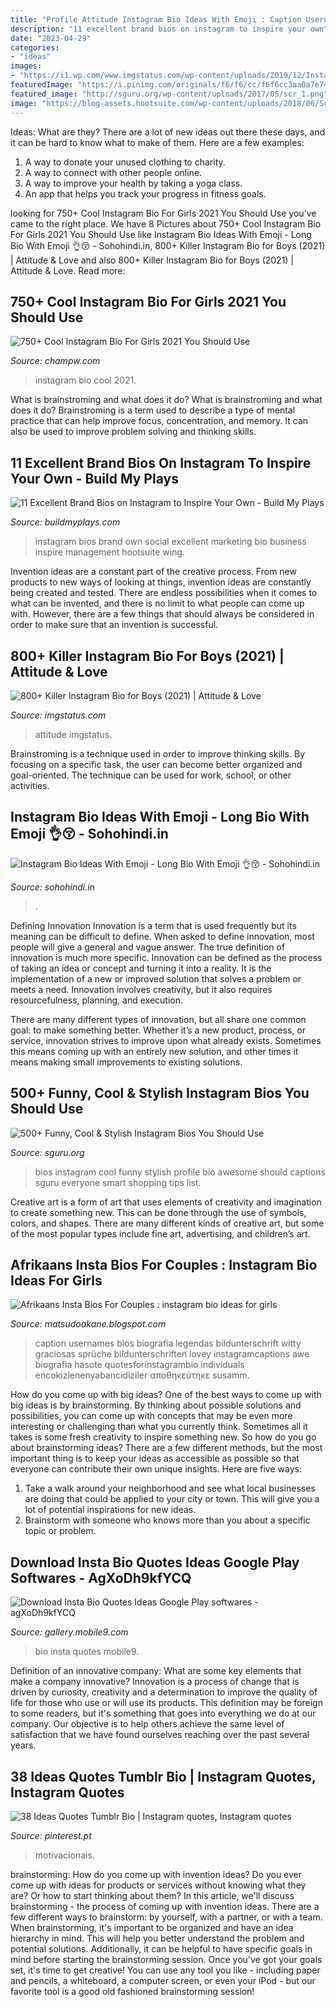 ```yaml
---
title: "Profile Attitude Instagram Bio Ideas With Emoji : Caption Usernames Bios Biografía Legendas Bildunterschrift Witty Graciosas Sprüche Bildunterschriften Lovey Instagramcaptions Awe Biografia Hasote Quotesforinstagrambio Individuals Encokizlenenyabancidiziler αποθηκεύτηκε Susamm"
description: "11 excellent brand bios on instagram to inspire your own"
date: "2023-04-29"
categories:
- "ideas"
images:
- "https://i1.wp.com/www.imgstatus.com/wp-content/uploads/2019/12/Instagram-bio-for-Boys.jpg"
featuredImage: "https://i.pinimg.com/originals/f6/f6/cc/f6f6cc3aa0a7e7403c44b0f016d718c1.jpg"
featured_image: "http://sguru.org/wp-content/uploads/2017/05/scr_1.png"
image: "https://blog-assets.hootsuite.com/wp-content/uploads/2018/06/Screen-Shot-2018-06-28-at-11.37.46-AM-310x455.png"
---
```



Ideas: What are they?
There are a lot of new ideas out there these days, and it can be hard to know what to make of them. Here are a few examples:
1. A way to donate your unused clothing to charity.
2. A way to connect with other people online.
3. A way to improve your health by taking a yoga class.
4. An app that helps you track your progress in fitness goals.

	

		
looking for 750+ Cool Instagram Bio For Girls 2021 You Should Use you've came to the right place. We have 8 Pictures about 750+ Cool Instagram Bio For Girls 2021 You Should Use like Instagram Bio Ideas With Emoji - Long Bio With Emoji 👌😚 - Sohohindi.in, 800+ Killer Instagram Bio for Boys (2021) | Attitude &amp; Love and also 800+ Killer Instagram Bio for Boys (2021) | Attitude &amp; Love. Read more:
		
    
## 750+ Cool Instagram Bio For Girls 2021 You Should Use

<img loading=lazy src="https://champw.com/wp-content/uploads/2021/01/750-Cool-Instagram-Bio-for-Girls.jpg" onerror="this.onerror=null;this.src='https://tse4.mm.bing.net/th?id=OIP.UJQjyHsdtUSkuimMBzFDqAHaEU&amp;pid=15.1';" alt="750+ Cool Instagram Bio For Girls 2021 You Should Use">

_Source: champw.com_

>instagram bio cool 2021. 

	

What is brainstroming and what does it do?
What is brainstroming and what does it do? Brainstroming is a term used to describe a type of mental practice that can help improve focus, concentration, and memory. It can also be used to improve problem solving and thinking skills.

    
## 11 Excellent Brand Bios On Instagram To Inspire Your Own - Build My Plays

<img loading=lazy src="https://blog-assets.hootsuite.com/wp-content/uploads/2018/06/Screen-Shot-2018-06-28-at-11.37.46-AM-310x455.png" onerror="this.onerror=null;this.src='https://tse3.mm.bing.net/th?id=OIP.4Uwr53jFrgjeq93X-ICYjQAAAA&amp;pid=15.1';" alt="11 Excellent Brand Bios on Instagram to Inspire Your Own - Build My Plays">

_Source: buildmyplays.com_

>instagram bios brand own social excellent marketing bio business inspire management hootsuite wing. 

	

Invention ideas are a constant part of the creative process. From new products to new ways of looking at things, invention ideas are constantly being created and tested. There are endless possibilities when it comes to what can be invented, and there is no limit to what people can come up with. However, there are a few things that should always be considered in order to make sure that an invention is successful.

    
## 800+ Killer Instagram Bio For Boys (2021) | Attitude &amp; Love

<img loading=lazy src="https://i1.wp.com/www.imgstatus.com/wp-content/uploads/2019/12/Instagram-bio-for-Boys.jpg" onerror="this.onerror=null;this.src='https://tse3.mm.bing.net/th?id=OIP._ztq4S7veFoaLyKTa7_T_gHaEK&amp;pid=15.1';" alt="800+ Killer Instagram Bio for Boys (2021) | Attitude &amp; Love">

_Source: imgstatus.com_

>attitude imgstatus. 

	

Brainstroming is a technique used in order to improve thinking skills. By focusing on a specific task, the user can become better organized and goal-oriented. The technique can be used for work, school, or other activities.

    
## Instagram Bio Ideas With Emoji - Long Bio With Emoji 👌😚 - Sohohindi.in

<img loading=lazy src="https://1.bp.blogspot.com/-kJSva88Psng/XxBHsiwRE2I/AAAAAAAABFs/CdVNV_kSk94G-QZg07K8EzNGqK1EB-wKACLcBGAsYHQ/w1200-h630-p-k-no-nu/PicsArt_07-16-05.55.43.jpg" onerror="this.onerror=null;this.src='https://tse4.mm.bing.net/th?id=OIP.M4a6kJCBN_tPAEq9x1RWmAHaD4&amp;pid=15.1';" alt="Instagram Bio Ideas With Emoji - Long Bio With Emoji 👌😚 - Sohohindi.in">

_Source: sohohindi.in_

>. 

	

Defining Innovation
Innovation is a term that is used frequently but its meaning can be difficult to define. When asked to define innovation, most people will give a general and vague answer. The true definition of innovation is much more specific.
Innovation can be defined as the process of taking an idea or concept and turning it into a reality. It is the implementation of a new or improved solution that solves a problem or meets a need. Innovation involves creativity, but it also requires resourcefulness, planning, and execution.

There are many different types of innovation, but all share one common goal: to make something better. Whether it’s a new product, process, or service, innovation strives to improve upon what already exists. Sometimes this means coming up with an entirely new solution, and other times it means making small improvements to existing solutions.

    
## 500+ Funny, Cool &amp; Stylish Instagram Bios You Should Use

<img loading=lazy src="http://sguru.org/wp-content/uploads/2017/05/scr_1.png" onerror="this.onerror=null;this.src='https://tse4.mm.bing.net/th?id=OIP.elAQ1wSUHMaRBkV0YY7xLQHaEN&amp;pid=15.1';" alt="500+ Funny, Cool &amp; Stylish Instagram Bios You Should Use">

_Source: sguru.org_

>bios instagram cool funny stylish profile bio awesome should captions sguru everyone smart shopping tips list. 

	

Creative art is a form of art that uses elements of creativity and imagination to create something new. This can be done through the use of symbols, colors, and shapes. There are many different kinds of creative art, but some of the most popular types include fine art, advertising, and children’s art.

    
## Afrikaans Insta Bios For Couples : Instagram Bio Ideas For Girls

<img loading=lazy src="https://i.pinimg.com/originals/f6/f6/cc/f6f6cc3aa0a7e7403c44b0f016d718c1.jpg" onerror="this.onerror=null;this.src='https://tse4.mm.bing.net/th?id=OIP.VR_ACt9Rhwz5S-GcHaNCSQHaJ4&amp;pid=15.1';" alt="Afrikaans Insta Bios For Couples : instagram bio ideas for girls">

_Source: matsudoakane.blogspot.com_

>caption usernames bios biografía legendas bildunterschrift witty graciosas sprüche bildunterschriften lovey instagramcaptions awe biografia hasote quotesforinstagrambio individuals encokizlenenyabancidiziler αποθηκεύτηκε susamm. 

	

How do you come up with big ideas?
One of the best ways to come up with big ideas is by brainstorming. By thinking about possible solutions and possibilities, you can come up with concepts that may be even more interesting or challenging than what you currently think. Sometimes all it takes is some fresh creativity to inspire something new. So how do you go about brainstorming ideas? There are a few different methods, but the most important thing is to keep your ideas as accessible as possible so that everyone can contribute their own unique insights. Here are five ways: 
1) Take a walk around your neighborhood and see what local businesses are doing that could be applied to your city or town. This will give you a lot of potential inspirations for new ideas. 
2) Brainstorm with someone who knows more than you about a specific topic or problem.

    
## Download Insta Bio Quotes Ideas Google Play Softwares - AgXoDh9kfYCQ

<img loading=lazy src="https://lh3.googleusercontent.com/WHVPLULjRRj11U95VrACxaM5wZnV0wHWbyZWeNmaUEZZtaEn4LikKA8AhQUU7DlYEw0L" onerror="this.onerror=null;this.src='https://tse4.mm.bing.net/th?id=OIP.sQwRGxjQZywkv-CcU5ayCgAAAA&amp;pid=15.1';" alt="Download Insta Bio Quotes Ideas Google Play softwares - agXoDh9kfYCQ">

_Source: gallery.mobile9.com_

>bio insta quotes mobile9. 

	

Definition of an innovative company: What are some key elements that make a company innovative?
Innovation is a process of change that is driven by curiosity, creativity and a determination to improve the quality of life for those who use or will use its products. This definition may be foreign to some readers, but it's something that goes into everything we do at our company. Our objective is to help others achieve the same level of satisfaction that we have found ourselves reaching over the past several years.

    
## 38 Ideas Quotes Tumblr Bio | Instagram Quotes, Instagram Quotes

<img loading=lazy src="https://i.pinimg.com/736x/aa/b3/49/aab349c20732a0e20f9894ab6b918bd1.jpg" onerror="this.onerror=null;this.src='https://tse2.mm.bing.net/th?id=OIP.38Ip6X6BbT-UggsCV622TgAAAA&amp;pid=15.1';" alt="38 Ideas Quotes Tumblr Bio | Instagram quotes, Instagram quotes">

_Source: pinterest.pt_

>motivacionais. 

	

brainstorming: How do you come up with invention ideas?
Do you ever come up with ideas for products or services without knowing what they are? Or how to start thinking about them? In this article, we'll discuss brainstorming - the process of coming up with invention ideas.
There are a few different ways to brainstorm: by yourself, with a partner, or with a team. When brainstorming, it's important to be organized and have an idea hierarchy in mind. This will help you better understand the problem and potential solutions. Additionally, it can be helpful to have specific goals in mind before starting the brainstorming session. Once you've got your goals set, it's time to get creative! You can use any tool you like - including paper and pencils, a whiteboard, a computer screen, or even your iPod - but our favorite tool is a good old fashioned brainstorming session!

